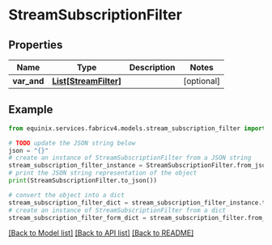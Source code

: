 # StreamSubscriptionFilter


## Properties

Name | Type | Description | Notes
------------ | ------------- | ------------- | -------------
**var_and** | [**List[StreamFilter]**](StreamFilter.md) |  | [optional] 

## Example

```python
from equinix.services.fabricv4.models.stream_subscription_filter import StreamSubscriptionFilter

# TODO update the JSON string below
json = "{}"
# create an instance of StreamSubscriptionFilter from a JSON string
stream_subscription_filter_instance = StreamSubscriptionFilter.from_json(json)
# print the JSON string representation of the object
print(StreamSubscriptionFilter.to_json())

# convert the object into a dict
stream_subscription_filter_dict = stream_subscription_filter_instance.to_dict()
# create an instance of StreamSubscriptionFilter from a dict
stream_subscription_filter_form_dict = stream_subscription_filter.from_dict(stream_subscription_filter_dict)
```
[[Back to Model list]](../README.md#documentation-for-models) [[Back to API list]](../README.md#documentation-for-api-endpoints) [[Back to README]](../README.md)


